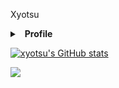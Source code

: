 Xyotsu
<details>
  <summary>&nbsp; <b>Profile</b></summary>
  &nbsp;
  <summary>&nbsp;<b>Discord</b> </summary>&nbsp;
  ![Discord Profile](https://discord.c99.nl/widget/theme-4/186195458182479874.png)
</details>


[![xyotsu's GitHub stats](https://github-readme-stats.vercel.app/api?username=xyotsu)](https://github.com/xyotsu/github-readme-stats)

 <img src="https://github.com/xyotsu/github-stats/blob/master/generated/languages.svg">
